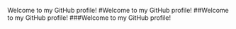 Welcome to my GitHub profile!
#Welcome to my GitHub profile!
##Welcome to my GitHub profile!
###Welcome to my GitHub profile!

